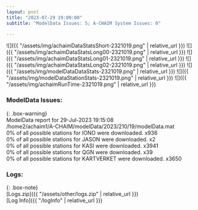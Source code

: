 ```yaml
---
layout: post
title: "2023-07-29 19:00:00"
subtitle: "ModelData Issues: 5; A-CHAIM System Issues: 0"

---
```


![]({{ "/assets/img/achaimDataStatsShort-2321019.png" | relative_url }})
![]({{ "/assets/img/achaimDataStatsLong00-2321019.png" | relative_url }})
![]({{ "/assets/img/achaimDataStatsLong01-2321019.png" | relative_url }})
![]({{ "/assets/img/achaimDataStatsLong02-2321019.png" | relative_url }})
![]({{ "/assets/img/modelDataDataStats-2321019.png" | relative_url }})
![]({{ "/assets/img/modelDataStationStats-2321019.png" | relative_url }})
![]({{ "/assets/img/achaimRunTime-2321019.png" | relative_url }})


### ModelData Issues:  
  
{: .box-warning}  
 ModelData report for 29-Jul-2023 19:15:08   
 /home2/achaim1/A-CHAIM/modelData/2023/210/19/modelData.mat   
 0% of all possible stations for IONO were downloaded. x936   
 0% of all possible stations for JASON were downloaded. x2   
 0% of all possible stations for KASI were downloaded. x3941   
 0% of all possible stations for QGN were downloaded. x39   
 0% of all possible stations for KARTVERKET were downloaded. x3650   
  


### Logs:  
  
{: .box-note}  
[Logs.zip]({{ "/assets/other/logs.zip" | relative_url }})  
[Log Info]({{ "/logInfo" | relative_url }})  

